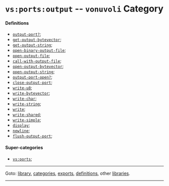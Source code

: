 

<a id='category__vonuvoli__vs_3a_ports_3a_output'></a>

# `vs:ports:output` -- `vonuvoli` Category


<a id='category__vonuvoli__vs_3a_ports_3a_output__definitions'></a>

#### Definitions

 * [`output-port?`](../../vonuvoli/definitions/output-port_3f.md#definition__vonuvoli__output-port_3f);
 * [`get-output-bytevector`](../../vonuvoli/definitions/get-output-bytevector.md#definition__vonuvoli__get-output-bytevector);
 * [`get-output-string`](../../vonuvoli/definitions/get-output-string.md#definition__vonuvoli__get-output-string);
 * [`open-binary-output-file`](../../vonuvoli/definitions/open-binary-output-file.md#definition__vonuvoli__open-binary-output-file);
 * [`open-output-file`](../../vonuvoli/definitions/open-output-file.md#definition__vonuvoli__open-output-file);
 * [`call-with-output-file`](../../vonuvoli/definitions/call-with-output-file.md#definition__vonuvoli__call-with-output-file);
 * [`open-output-bytevector`](../../vonuvoli/definitions/open-output-bytevector.md#definition__vonuvoli__open-output-bytevector);
 * [`open-output-string`](../../vonuvoli/definitions/open-output-string.md#definition__vonuvoli__open-output-string);
 * [`output-port-open?`](../../vonuvoli/definitions/output-port-open_3f.md#definition__vonuvoli__output-port-open_3f);
 * [`close-output-port`](../../vonuvoli/definitions/close-output-port.md#definition__vonuvoli__close-output-port);
 * [`write-u8`](../../vonuvoli/definitions/write-u8.md#definition__vonuvoli__write-u8);
 * [`write-bytevector`](../../vonuvoli/definitions/write-bytevector.md#definition__vonuvoli__write-bytevector);
 * [`write-char`](../../vonuvoli/definitions/write-char.md#definition__vonuvoli__write-char);
 * [`write-string`](../../vonuvoli/definitions/write-string.md#definition__vonuvoli__write-string);
 * [`write`](../../vonuvoli/definitions/write.md#definition__vonuvoli__write);
 * [`write-shared`](../../vonuvoli/definitions/write-shared.md#definition__vonuvoli__write-shared);
 * [`write-simple`](../../vonuvoli/definitions/write-simple.md#definition__vonuvoli__write-simple);
 * [`display`](../../vonuvoli/definitions/display.md#definition__vonuvoli__display);
 * [`newline`](../../vonuvoli/definitions/newline.md#definition__vonuvoli__newline);
 * [`flush-output-port`](../../vonuvoli/definitions/flush-output-port.md#definition__vonuvoli__flush-output-port);


<a id='category__vonuvoli__vs_3a_ports_3a_output__super-categories'></a>

#### Super-categories

 * [`vs:ports`](../../vonuvoli/categories/vs_3a_ports.md#category__vonuvoli__vs_3a_ports);

----

Goto: [library](../../vonuvoli/_index.md#library__vonuvoli), [categories](../../vonuvoli/categories/_index.md#toc__vonuvoli__categories), [exports](../../vonuvoli/exports/_index.md#toc__vonuvoli__exports), [definitions](../../vonuvoli/definitions/_index.md#toc__vonuvoli__definitions), other [libraries](../../_libraries.md#toc__libraries).

----

